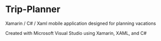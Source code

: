 # Trip-Planner
Xamarin / C# / Xaml mobile application designed for planning vacations

Created with Microsoft Visual Studio using Xamarin, XAML, and C#
